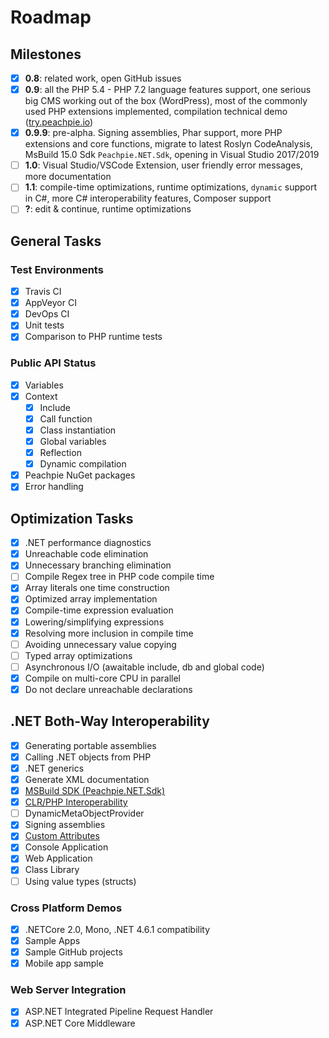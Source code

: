 # Roadmap

## Milestones

- [x] **0.8**: related work, open GitHub issues
- [x] **0.9**: all the PHP 5.4 - PHP 7.2 language features support, one serious big CMS working out of the box (WordPress), most of the commonly used PHP extensions implemented, compilation technical demo ([try.peachpie.io](https://try.peachpie.io))
- [x] **0.9.9**: pre-alpha. Signing assemblies, Phar support, more PHP extensions and core functions, migrate to latest Roslyn CodeAnalysis, MsBuild 15.0 Sdk `Peachpie.NET.Sdk`, opening in Visual Studio 2017/2019
- [ ] **1.0**: Visual Studio/VSCode Extension, user friendly error messages, more documentation
- [ ] **1.1**: compile-time optimizations, runtime optimizations, `dynamic` support in C#, more C# interoperability features, Composer support
- [ ] **?**: edit & continue, runtime optimizations

## General Tasks

### Test Environments

- [x] Travis CI
- [x] AppVeyor CI
- [x] DevOps CI
- [x] Unit tests
- [x] Comparison to PHP runtime tests

### Public API Status

- [x] Variables
- [x] Context
  * [x] Include
  * [x] Call function
  * [x] Class instantiation
  * [x] Global variables
  * [x] Reflection
  * [x] Dynamic compilation
- [x] Peachpie NuGet packages
- [x] Error handling

## Optimization Tasks

- [x] .NET performance diagnostics
- [x] Unreachable code elimination
- [x] Unnecessary branching elimination
- [ ] Compile Regex tree in PHP code compile time
- [x] Array literals one time construction
- [x] Optimized array implementation
- [x] Compile-time expression evaluation
- [x] Lowering/simplifying expressions
- [x] Resolving more inclusion in compile time
- [ ] Avoiding unnecessary value copying
- [ ] Typed array optimizations
- [ ] Asynchronous I/O (awaitable include, db and global code)
- [x] Compile on multi-core CPU in parallel
- [x] Do not declare unreachable declarations

## .NET Both-Way Interoperability

- [x] Generating portable assemblies
- [x] Calling .NET objects from PHP
- [x] .NET generics
- [x] Generate XML documentation
- [x] [MSBuild SDK (Peachpie.NET.Sdk)](php/msbuild)
- [x] [CLR/PHP Interoperability](net/type-system)
- [ ] DynamicMetaObjectProvider
- [x] Signing assemblies
- [x] [Custom Attributes](https://github.com/peachpiecompiler/peachpie/issues/106)
- [x] Console Application
- [x] Web Application
- [x] Class Library
- [ ] Using value types (structs)

### Cross Platform Demos

- [x] .NETCore 2.0, Mono, .NET 4.6.1 compatibility
- [x] Sample Apps
- [x] Sample GitHub projects
- [x] Mobile app sample

### Web Server Integration

- [x] ASP.NET Integrated Pipeline Request Handler
- [x] ASP.NET Core Middleware
